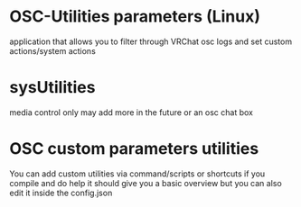 # OSC-Utilities parameters (Linux)
application that allows you to filter through VRChat osc logs and set custom actions/system actions

# sysUtilities 
media control only 
may add more in the future or an osc chat box

# OSC custom parameters utilities
You can add custom utilities via command/scripts or shortcuts if you compile and do help it should give you a basic overview but you can also edit it inside the config.json 
